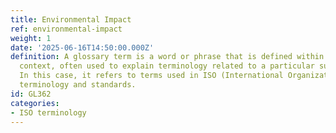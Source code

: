 ```yaml
---
title: Environmental Impact
ref: environmental-impact
weight: 1
date: '2025-06-16T14:50:00.000Z'
definition: A glossary term is a word or phrase that is defined within a specific
  context, often used to explain terminology related to a particular subject or field.
  In this case, it refers to terms used in ISO (International Organization for Standardization)
  terminology and standards.
id: GL362
categories:
- ISO terminology
---
```


